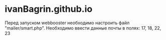# ivanBagrin.github.io
Перед запуском webbooster необходимо настроить файл "mailer/smart.php".
Необходимо ввести данные почты  в полях: 17, 18, 22, 23 
